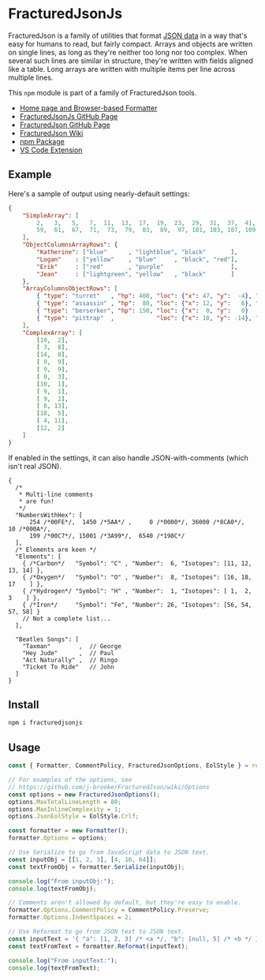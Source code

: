 # FracturedJsonJs

FracturedJson is a family of utilities that format [JSON data](https://www.json.org) in a way that's easy for
humans to read, but fairly compact.  Arrays and objects are written on single lines, as long as they're
neither too long nor too complex.  When several such lines are similar in structure, they're written with
fields aligned like a table.  Long arrays are written with multiple items per line across multiple lines.

This `npm` module is part of a family of FracturedJson tools.
* [Home page and Browser-based Formatter](https://j-brooke.github.io/FracturedJson/)
* [FracturedJsonJs GitHub Page](https://github.com/j-brooke/FracturedJsonJs)
* [FracturedJson GitHub Page](https://github.com/j-brooke/FracturedJson)
* [FracturedJson Wiki](https://github.com/j-brooke/FracturedJson/wiki)
* [npm Package](https://www.npmjs.com/package/fracturedjsonjs)
* [VS Code Extension](https://marketplace.visualstudio.com/items?itemName=j-brooke.fracturedjsonvsc)

## Example

Here's a sample of output using nearly-default settings:

```json
{
    "SimpleArray": [
        2,   3,   5,   7,  11,  13,  17,  19,  23,  29,  31,  37,  41,  43,  47,  53,
        59,  61,  67,  71,  73,  79,  83,  89,  97, 101, 103, 107, 109, 113
    ],
    "ObjectColumnsArrayRows": {
        "Katherine": ["blue"      , "lightblue", "black"       ],
        "Logan"    : ["yellow"    , "blue"     , "black", "red"],
        "Erik"     : ["red"       , "purple"                   ],
        "Jean"     : ["lightgreen", "yellow"   , "black"       ]
    },
    "ArrayColumnsObjectRows": [
        { "type": "turret"   , "hp": 400, "loc": {"x": 47, "y":  -4}, "flags": "S"   },
        { "type": "assassin" , "hp":  80, "loc": {"x": 12, "y":   6}, "flags": "Q"   },
        { "type": "berserker", "hp": 150, "loc": {"x":  0, "y":   0}                 },
        { "type": "pittrap"  ,            "loc": {"x": 10, "y": -14}, "flags": "S,I" }
    ],
    "ComplexArray": [
        [19,  2],
        [ 3,  8],
        [14,  0],
        [ 9,  9],
        [ 9,  9],
        [ 0,  3],
        [10,  1],
        [ 9,  1],
        [ 9,  2],
        [ 6, 13],
        [18,  5],
        [ 4, 11],
        [12,  2]
    ]
}
```

If enabled in the settings, it can also handle JSON-with-comments (which isn't real JSON).

```jsonc
{
  /*
   * Multi-line comments
   * are fun!
   */
  "NumbersWithHex": [
      254 /*00FE*/,  1450 /*5AA*/ ,     0 /*0000*/, 36000 /*8CA0*/,    10 /*000A*/, 
      199 /*00C7*/, 15001 /*3A99*/,  6540 /*198C*/
  ], 
  /* Elements are keen */
  "Elements": [
    { /*Carbon*/   "Symbol": "C" , "Number":  6, "Isotopes": [11, 12, 13, 14] }, 
    { /*Oxygen*/   "Symbol": "O" , "Number":  8, "Isotopes": [16, 18, 17    ] }, 
    { /*Hydrogen*/ "Symbol": "H" , "Number":  1, "Isotopes": [ 1,  2,  3    ] }, 
    { /*Iron*/     "Symbol": "Fe", "Number": 26, "Isotopes": [56, 54, 57, 58] }  
    // Not a complete list...
  ], 

  "Beatles Songs": [
    "Taxman"        ,  // George
    "Hey Jude"      ,  // Paul  
    "Act Naturally" ,  // Ringo 
    "Ticket To Ride"   // John  
  ]
}
```

## Install

```sh
npm i fracturedjsonjs
```

## Usage

```js
const { Formatter, CommentPolicy, FracturedJsonOptions, EolStyle } = require('fracturedjsonjs');

// For examples of the options, see
// https://github.com/j-brooke/FracturedJson/wiki/Options
const options = new FracturedJsonOptions();
options.MaxTotalLineLength = 80;
options.MaxInlineComplexity = 1;
options.JsonEolStyle = EolStyle.Crlf;

const formatter = new Formatter();
formatter.Options = options;

// Use Serialize to go from JavaScript data to JSON text.
const inputObj = [[1, 2, 3], [4, 16, 64]];
const textFromObj = formatter.Serialize(inputObj);

console.log("From inputObj:");
console.log(textFromObj);

// Comments aren't allowed by default, but they're easy to enable.
formatter.Options.CommentPolicy = CommentPolicy.Preserve;
formatter.Options.IndentSpaces = 2;

// Use Reformat to go from JSON text to JSON text.
const inputText = '{ "a": [1, 2, 3] /* <a */, "b": [null, 5] /* <b */ }';
const textFromText = formatter.Reformat(inputText);

console.log("From inputText:");
console.log(textFromText);
```

